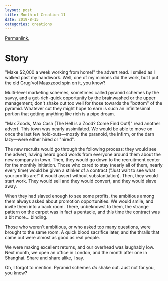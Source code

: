 ```yaml
---
layout: post
title: Month of Creation 11
date: 2019-8-15
categories: creations
---
```


[Permanlink.](https://www.reddit.com/r/WritingPrompts/comments/cr0rjl/wp_you_are_a_lich_but_instead_of_trying_to_take/ex16awm?utm_source=share&utm_medium=web2x)

# Story

"Make $2,000 a week working from home!" the advert read. I smiled as I walked past my
handiwork. Well, one of my minions did the work, but I put the old Grug'vol Maaxzood spin
on it, you know?

Multi-level marketing schemes, sometimes called pyramid schemes by the savvy, and a
get-rich-quick opportunity by the brainwashed or the upper management; don't shake out
too well for those towards the "bottom" of the pyramid. Whatever cut they might hope to
earn is such an infinitesimal portion that getting anything like rich is a pipe dream.

"Max Zoods, Max Cash (The Hell is a Zood? Come Find Out!)" read another advert. This town
was nearly assimilated. We would be able to move on once the last few hold-outs—mostly
the paranoid, the infirm, or the darn lazy—were either hired or "hired".

The new recruits would go through the following process: they would see the advert,
having heard good words from everyone around them about the new company in town. Then,
they would go down to the recruitment center for the monthly initiation. Those who cared
to stay (nearly all of them, nearly every time) would be given a stinker of a contract
("Just wait to see what your profits are!" it would assert without substantiation). Then,
they would start work. They would sell and they would convert, and they would slave away.

When they had slaved enough to see some profits, the ambitious among them always asked
about promotion opportunities. We would smile, and invite them into a back room. There,
unbeknowst to them, the strange pattern on the carpet was in fact a pentacle, and this
time the contract was a bit more... binding.

Those who weren't ambitious, or who asked too many questions, were brought to the same
room. A quick blood sacrifice later, and the thralls that came out were almost as good as
real people.

We were making excellent returns, and our overhead was laughably low. Next month, we open
an office in London, and the month after one in Shanghai. Share and share alike, I say.

Oh, I forgot to mention. Pyramid schemes _do_ shake out. Just not for you, you know?

